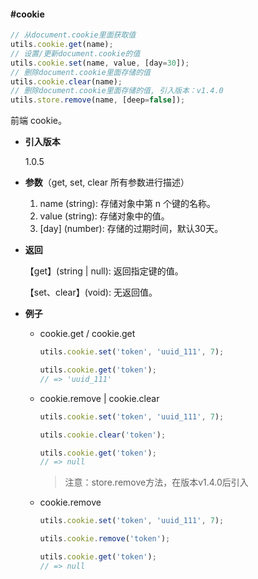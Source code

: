 #### #cookie

```javascript
// 从document.cookie里面获取值
utils.cookie.get(name);
// 设置/更新document.cookie的值
utils.cookie.set(name, value, [day=30]);
// 删除document.cookie里面存储的值
utils.cookie.clear(name);
// 删除document.cookie里面存储的值, 引入版本：v1.4.0
utils.store.remove(name, [deep=false]);
```

前端 cookie。

- **引入版本**

    1.0.5

- **参数**（get, set, clear 所有参数进行描述）

    1. name (string): 存储对象中第 n 个键的名称。
    2. value (string): 存储对象中的值。
    3. [day] (number): 存储的过期时间，默认30天。

- **返回**

    【get】(string | null): 返回指定键的值。

    【set、clear】(void): 无返回值。

- **例子**

    - cookie.get / cookie.get

        ```javascript
        utils.cookie.set('token', 'uuid_111', 7);

        utils.cookie.get('token');
        // => 'uuid_111'
        ```

    - cookie.remove | cookie.clear

        ```javascript
        utils.cookie.set('token', 'uuid_111', 7);

        utils.cookie.clear('token');

        utils.cookie.get('token');
        // => null
        ```

        > 注意：store.remove方法，在版本v1.4.0后引入

    - cookie.remove

        ```javascript
        utils.cookie.set('token', 'uuid_111', 7);

        utils.cookie.remove('token');

        utils.cookie.get('token');
        // => null
        ```
